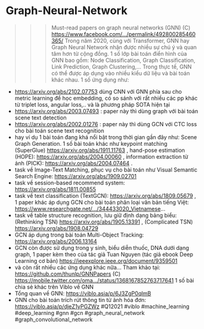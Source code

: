 # Graph-Neural-Network

>>> Must-read papers on graph neural networks (GNN)
(C) https://www.facebook.com/.../permalink/492800285460365/
Trong năm 2020, cùng với Transformer, GNN hay Graph Neural Network nhận được nhiều sự chú ý và quan tâm hơn từ cộng đồng. 1 số lớp bài toán điển hình của GNN bao gồm: Node Classification, Graph Classification, Link Prediction, Graph Clustering,...
Trong thực tế, GNN có thể được áp dụng vào nhiều kiểu dữ liệu và bài toán khác nhau. 1 số ứng dụng như:
- https://arxiv.org/abs/2102.07753 dùng CNN với GNN phía sau cho metric learning để học embedding, có so sánh với rất nhiều các pp khác từ triplet loss, angular loss,.. và là phương pháp SOTA hiện tại
- https://arxiv.org/abs/2003.07493 : paper này thì dùng graph với bài toán scene text detection
- https://arxiv.org/abs/2002.01276 : paper này thì dùng GCN với CTC loss cho bài toán scene text recognition
- hay ví dụ 1 bài toán đang khá nổi bật trong thời gian gần đây như: Scene Graph Generation. 1 số bài toán khác như keypoint matching (SuperGlue) https://arxiv.org/abs/1911.11763 , hand-pose estimation (HOPE): https://arxiv.org/abs/2004.00060 , information extraction từ ảnh (PICK): https://arxiv.org/abs/2004.07464 .
- task về Image-Text Matching, phục vụ cho bài toán như Visual Semantic Search Engine: https://arxiv.org/abs/1909.02701
- task về session-based recommend system: https://arxiv.org/abs/1811.00855
- task về text classification (TextGCN): https://arxiv.org/abs/1809.05679 , 1 paper khác áp dụng GCN cho bài toán phân loại văn bản tiếng Việt: https://www.researchgate.net/.../344433020_Vietnamese...
- task về table structure recognition, lưu giữ định dạng bảng biểu: (Rethinking TSN) https://arxiv.org/abs/1905.13391 , (Complicated TSN) https://arxiv.org/abs/1908.04729
- GCN áp dụng trong bài toán Multi-Object Tracking: https://arxiv.org/abs/2006.13164
- GCN còn được sử dụng trong y sinh, biểu diễn thuốc, DNA dưới dạng graph, 1 paper kèm theo của tác giả Tuan Nguyen (tác giả ebook Deep Learning cơ bản) https://ieeexplore.ieee.org/document/9359501
- và còn rất nhiều các ứng dụng khác nữa...
Tham khảo tại: https://github.com/thunlp/GNNPapers
(C) https://mobile.twitter.com/oma.../status/1368167852763717641
1 số bài chia sẻ khác trên Viblo về GNN
- Tổng quan về GNN: https://viblo.asia/p/6J3ZgP0qlmB
- GNN cho bài toán trích rút thông tin từ ảnh hóa đơn: https://viblo.asia/p/djeZ1yPGZWz
#Q12021 #viblo #machine_learning #deep_learning #gnn #gcn #graph_neural_network #graph_convolutional_network
